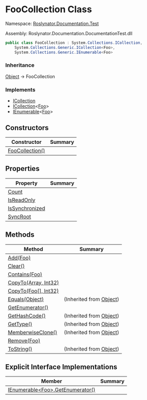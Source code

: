 # FooCollection Class

Namespace: [Roslynator.Documentation.Test](../README.md)

Assembly: Roslynator\.Documentation\.DocumentationTest\.dll

```csharp
public class FooCollection : System.Collections.ICollection,
    System.Collections.Generic.ICollection<Foo>,
    System.Collections.Generic.IEnumerable<Foo>
```

### Inheritance

[Object](https://docs.microsoft.com/en-us/dotnet/api/system.object) &#x2192; FooCollection

### Implements

* [ICollection](https://docs.microsoft.com/en-us/dotnet/api/system.collections.icollection)
* [ICollection](https://docs.microsoft.com/en-us/dotnet/api/system.collections.generic.icollection-1)\<[Foo](../Foo/README.md)>
* [IEnumerable](https://docs.microsoft.com/en-us/dotnet/api/system.collections.generic.ienumerable-1)\<[Foo](../Foo/README.md)>

## Constructors

| Constructor | Summary |
| ----------- | ------- |
| [FooCollection()](-ctor/README.md) | |

## Properties

| Property | Summary |
| -------- | ------- |
| [Count](Count/README.md) | |
| [IsReadOnly](IsReadOnly/README.md) | |
| [IsSynchronized](IsSynchronized/README.md) | |
| [SyncRoot](SyncRoot/README.md) | |

## Methods

| Method | Summary |
| ------ | ------- |
| [Add(Foo)](Add/README.md) | |
| [Clear()](Clear/README.md) | |
| [Contains(Foo)](Contains/README.md) | |
| [CopyTo(Array, Int32)](CopyTo/README.md) | |
| [CopyTo(Foo\[\], Int32)](CopyTo/README.md) | |
| [Equals(Object)](https://docs.microsoft.com/en-us/dotnet/api/system.object.equals) |  \(Inherited from [Object](https://docs.microsoft.com/en-us/dotnet/api/system.object)\) |
| [GetEnumerator()](GetEnumerator/README.md) | |
| [GetHashCode()](https://docs.microsoft.com/en-us/dotnet/api/system.object.gethashcode) |  \(Inherited from [Object](https://docs.microsoft.com/en-us/dotnet/api/system.object)\) |
| [GetType()](https://docs.microsoft.com/en-us/dotnet/api/system.object.gettype) |  \(Inherited from [Object](https://docs.microsoft.com/en-us/dotnet/api/system.object)\) |
| [MemberwiseClone()](https://docs.microsoft.com/en-us/dotnet/api/system.object.memberwiseclone) |  \(Inherited from [Object](https://docs.microsoft.com/en-us/dotnet/api/system.object)\) |
| [Remove(Foo)](Remove/README.md) | |
| [ToString()](https://docs.microsoft.com/en-us/dotnet/api/system.object.tostring) |  \(Inherited from [Object](https://docs.microsoft.com/en-us/dotnet/api/system.object)\) |

## Explicit Interface Implementations

| Member | Summary |
| ------ | ------- |
| [IEnumerable\<Foo>.GetEnumerator()](System-Collections-Generic-IEnumerable-Roslynator-Documentation-Test-Foo--GetEnumerator/README.md) | |

